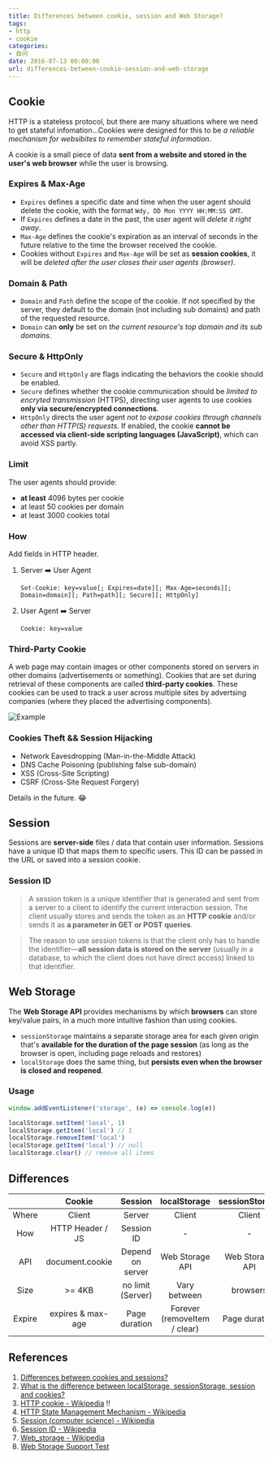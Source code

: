 ```yaml
---
title: Differences between cookie, session and Web Storage?
tags:
- http
- cookie
categories:
- 自问
date: 2016-07-13 00:00:00
url: differences-between-cookie-session-and-web-storage
---
```


## Cookie

HTTP is a stateless protocol, but there are many situations where we need to get stateful infomation...Cookies were designed for this to be *a reliable mechanism for websibites to remember stateful information*.

A cookie is a small piece of data **sent from a website and stored in the user's web browser** while the user is browsing.

<!-- more -->

### Expires & Max-Age

* `Expires` defines a specific date and time when the user agent should delete the cookie, with the format `Wdy, DD Mon YYYY HH:MM:SS GMT`.
* If `Expires` defines a date in the past, the user agent will *delete it right away*.
* `Max-Age` defines the cookie's expiration as an interval of seconds in the future relative to the time the browser received the cookie.
* Cookies without `Expires` and `Max-Age` will be set as **session cookies**, it will be *deleted after the user closes their user agents (browser)*.

### Domain & Path

* `Domain` and `Path` define the scope of the cookie. If not specified by the server, they default to the domain (not including sub domains) and path of the requested resource.
* `Domain` can **only** be set on *the current resource's top domain and its sub domains*.

### Secure & HttpOnly

* `Secure` and `HttpOnly` are flags indicating the behaviors the cookie should be enabled.
* `Secure` defines whether the cookie communication should be *limited to encryted transmission* (HTTPS), directing user agents to use cookies **only via secure/encrypted connections**.
* `HttpOnly` directs the user agent *not to expose cookies through channels other than HTTP(S) requests*. If enabled, the cookie **cannot be accessed via client-side scripting languages (JavaScript)**, which can avoid XSS partly.

### Limit

The user agents should provide:

* **at least** 4096 bytes per cookie
* at least 50 cookies per domain
* at least 3000 cookies total

### How

Add fields in HTTP header.

1. Server :arrow_right: User Agent

    ```bnf
    Set-Cookie: key=value[; Expires=date][; Max-Age=seconds][; Domain=domain][; Path=path][; Secure][; HttpOnly]
    ```

2. User Agent :arrow_right: Server

    ```bnf
    Cookie: key=value
    ```

### Third-Party Cookie

A web page may contain images or other components stored on servers in other domains (advertisements or something). Cookies that are set during retrieval of these components are called **third-party cookies**. These cookies can be used to track a user across multiple sites by advertsing companies (where they placed the advertising components).

![Example](https://upload.wikimedia.org/wikipedia/commons/0/0b/Third_party_cookie.png)

### Cookies Theft && Session Hijacking

* Network Eavesdropping (Man-in-the-Middle Attack)
* DNS Cache Poisoning (publishing false sub-domain)
* XSS (Cross-Site Scripting)
* CSRF (Cross-Site Request Forgery)

Details in the future. :joy:

## Session

Sessions are **server-side** files / data that contain user information. Sessions have a unique ID that maps them to specific users. This ID can be passed in the URL or saved into a session cookie.

### Session ID

> A session token is a unique identifier that is generated and sent from a server to a client to identify the current interaction session. The client usually stores and sends the token as an **HTTP cookie** and/or sends it as **a parameter in GET or POST queries**.

> The reason to use session tokens is that the client only has to handle the identifier—**all session data is stored on the server** (usually in a database, to which the client does not have direct access) linked to that identifier.

## Web Storage

The **Web Storage API** provides mechanisms by which **browsers** can store key/value pairs, in a much more intuitive fashion than using cookies.

* `sessionStorage` maintains a separate storage area for each given origin that's **available for the duration of the page session** (as long as the browser is open, including page reloads and restores)
* `localStorage` does the same thing, but **persists even when the browser is closed and reopened**.

### Usage

```javascript
window.addEventListener('storage', (e) => console.log(e))

localStorage.setItem('local', 1)
localStorage.getItem('local') // 1
localStorage.removeItem('local')
localStorage.getItem('local') // null
localStorage.clear() // remove all items
```

## Differences

| | Cookie | Session | localStorage | sessionStorage |
|:-:|:-:|:-:|:-:|:-:|
| Where | Client | Server | Client | Client |
| How | HTTP Header / JS | Session ID | - | - |
| API | document.cookie | Depend on server | Web Storage API | Web Storage API |
| Size | >= 4KB | no limit (Server) | Vary between | browsers |
| Expire | expires & max-age | Page duration | Forever (removeItem / clear) | Page duration |

## References

1. [Differences between cookies and sessions?](https://stackoverflow.com/questions/359434/differences-between-cookies-and-sessions)
2. [What is the difference between localStorage, sessionStorage, session and cookies?](https://stackoverflow.com/questions/19867599/what-is-the-difference-between-localstorage-sessionstorage-session-and-cookies)
3. [HTTP cookie - Wikipedia](https://en.wikipedia.org/wiki/HTTP_cookie) :bangbang:
4. [HTTP State Management Mechanism - Wikipedia](https://tools.ietf.org/html/rfc6265)
5. [Session (computer science) - Wikipedia](https://en.wikipedia.org/wiki/Session_&lpar;computer_science&rpar;#HTTP_session_token)
6. [Session ID - Wikipedia](https://en.wikipedia.org/wiki/Session_ID)
7. [Web_storage - Wikipedia](https://en.wikipedia.org/wiki/Web_storage#Storage_size)
8. [Web Storage Support Test](http://dev-test.nemikor.com/web-storage/support-test/)
